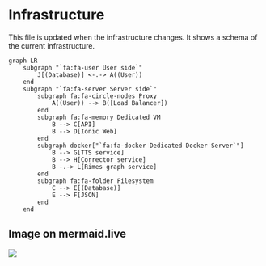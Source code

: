 # Infrastructure

This file is updated when the infrastructure changes. It shows a schema of the current infrastructure.

```mermaid
graph LR
    subgraph "`fa:fa-user User side`"
        J[(Database)] <-.-> A((User))
    end
    subgraph "`fa:fa-server Server side`"
        subgraph fa:fa-circle-nodes Proxy
            A((User)) --> B([Load Balancer])
        end
        subgraph fa:fa-memory Dedicated VM
            B --> C[API]
            B --> D[Ionic Web]
        end
        subgraph docker["`fa:fa-docker Dedicated Docker Server`"]
            B --> G[TTS service]
            B --> H[Corrector service]
            B -.-> L[Rimes graph service]
        end
        subgraph fa:fa-folder Filesystem
            C --> E[(Database)]
            E --> F[JSON]
        end
    end
```

## Image on mermaid.live

[![](https://mermaid.ink/img/pako:eNqFk-9ugjAUxV-l6SdMZA9AliUquml0M-K2ZIXE0l5mI1BTYJEY330X2PwTcbsfoLn9cc_Jod1ToSVQh34avl2T6cJPCVZWhE3Dp6uIOxG3iwwMea0emZKw8mkDVjVhlstzHvIMOgG5t-_sB9KzrArudBoMUnlrMFJfONVrXlfDjx80tFBGxGCnaDojc6N35Qmt6qhLbHTRt9hUc0n6POapABN0TvTRUotKAok2JXFBKsFzkORtdinTr8cPWG8-Dtp2XDbWqRLkHcLgP0mpxQYMOwYS6t2Zslvv_sSDybTKPbLl0iNVkkpAK_HEBtoYELk2t7nqx03ZQiWYbePtGv0rtkjHEr2OVAxZmeWQXCoMaifD89NyCQxrYMQm3stzmyQuaJcmYBKuJJ7ZfdX2ab6GBHzq4FJys6lOzwE5XuTaK1NBndwU0KXFVmKiruJoOfltYs4Yyay5A_VV6NItTz-0RiTicQaHb8ro6jI?type=png)](https://mermaid.live/edit#pako:eNqFk-9ugjAUxV-l6SdMZA9AliUquml0M-K2ZIXE0l5mI1BTYJEY330X2PwTcbsfoLn9cc_Jod1ToSVQh34avl2T6cJPCVZWhE3Dp6uIOxG3iwwMea0emZKw8mkDVjVhlstzHvIMOgG5t-_sB9KzrArudBoMUnlrMFJfONVrXlfDjx80tFBGxGCnaDojc6N35Qmt6qhLbHTRt9hUc0n6POapABN0TvTRUotKAok2JXFBKsFzkORtdinTr8cPWG8-Dtp2XDbWqRLkHcLgP0mpxQYMOwYS6t2Zslvv_sSDybTKPbLl0iNVkkpAK_HEBtoYELk2t7nqx03ZQiWYbePtGv0rtkjHEr2OVAxZmeWQXCoMaifD89NyCQxrYMQm3stzmyQuaJcmYBKuJJ7ZfdX2ab6GBHzq4FJys6lOzwE5XuTaK1NBndwU0KXFVmKiruJoOfltYs4Yyay5A_VV6NItTz-0RiTicQaHb8ro6jI)